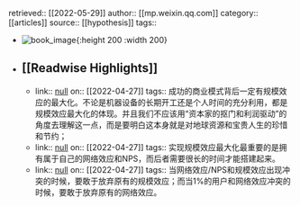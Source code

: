 retrieved:: [[2022-05-29]]
author:: [[mp.weixin.qq.com]]
category:: [[articles]]
source:: [[hypothesis]]
tags::

- ![book_image](https://readwise-assets.s3.amazonaws.com/static/images/article1.be68295a7e40.png){:height 200 :width 200}
- ## [[Readwise Highlights]]
	- link:: [null](null)
	  on:: [[2022-04-27]]
	  tags:: 
	  成功的商业模式背后一定有规模效应的最大化。不论是机器设备的长期开工还是个人时间的充分利用，都是规模效应最大化的体现。并且我们不应该用“资本家的抠门和利润驱动”的角度去理解这一点，而是要明白这本身就是对地球资源和宝贵人生的珍惜和节约；
	- link:: [null](null)
	  on:: [[2022-04-27]]
	  tags:: 
	  实现规模效应最大化最重要的是拥有属于自己的网络效应和NPS，而后者需要很长的时间才能搭建起来。
	- link:: [null](null)
	  on:: [[2022-04-27]]
	  tags:: 
	  当网络效应/NPS和规模效应出现冲突的时候，要敢于放弃原有的规模效应；而当1%的用户和网络效应冲突的时候，要敢于放弃原有的网络效应。